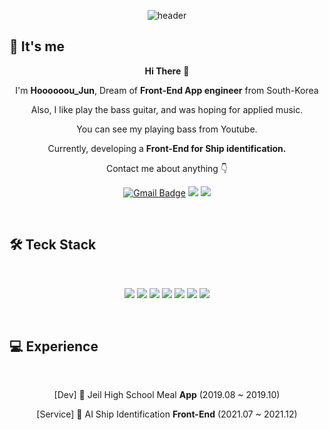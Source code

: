 <div align=center>
  
![header](https://capsule-render.vercel.app/api?type=rounded&color=D09E88&height=150&section=header&text=Hoooooou_Jun&fontSize=65&fontColor=FFFFFF&animation=twinkling)

<div align=left>
  
## 🍓 It's me  

</div>

**Hi There** 👋  
  
I'm **Hoooooou_Jun**, Dream of **Front-End App engineer** from South-Korea

Also, I like play the bass guitar, and was hoping for applied music.
  
You can see my playing bass from Youtube.
  
Currently, developing a **Front-End for Ship identification.**

Contact me about anything 👇

  [![Gmail Badge](https://img.shields.io/badge/Gmail-D14836?style=flat&logo=Gmail&logoColor=white)](mailto:jipkim2@gmail.com)
  <a href="https://www.youtube.com/channel/UCd1o7jMAB9ijcaBH-WkPzcw"><img src="https://img.shields.io/badge/Instagram-E4405F?style=flat-square&logo=Instagram&logoColor=white&link=https://www.youtube.com/channel/UCd1o7jMAB9ijcaBH-WkPzcw"/></a>
  <a href="https://www.instagram.com/hoooooou_jun"><img src="https://img.shields.io/badge/YouTube-FF0000?style=flat-square&logo=YouTube&logoColor=white&link=https://www.instagram.com/hoooooou_jun"/></a>
  
  </br>
  
<div align=left>
  
## 🛠  Teck Stack
  
</div>
  
  </br>
  
  <img src="https://img.shields.io/badge/C-A8B9CC?style=flat-square&logo=C&logoColor=white"/></a>
  <img src="https://img.shields.io/badge/Python-3776AB?style=flat-square&logo=Python&logoColor=white"/></a>
  <img src="https://img.shields.io/badge/JavaScript-F7DF1E?style=flat-square&logo=JavaScript&logoColor=white"/></a>
  <img src="https://img.shields.io/badge/Android-3DDC84?style=flat-square&logo=Android&logoColor=white"/></a>
  <img src="https://img.shields.io/badge/React Native-61DAFB?style=flat-square&logo=React&logoColor=white"/></a>
  <img src="https://img.shields.io/badge/Git-F05032?style=flat-square&logo=Git&logoColor=white"/></a>
  <img src="https://img.shields.io/badge/Expo-000020?style=flat-square&logo=Expo&logoColor=white"/></a>
  
  </br>
  
<div align=left>
  
## 💻 Experience
  
</div>

</br>

[Dev] 🍔 Jeil High School Meal **App** (2019.08 ~ 2019.10)

[Service] 🚢 AI Ship Identification **Front-End** (2021.07 ~ 2021.12)

</br>
